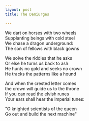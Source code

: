 ```yaml
---
layout: post
title: The Demiurges

---
```


We dart on horses with two wheels    
Supplanting beings with cold steel    
We chase a dragon underground:      
The son of fellows with black gowns  

We solve the riddles that he asks    
Or else he turns us back to ash    
He hunts no gold and seeks no crown  
He tracks the patterns like a hound  

And when the crested letter comes  
the crown will guide us to the throne  
If you can read the elvish runes  
Your ears shall hear the Imperial tunes:  

"O knighted scientists of the queen  
Go out and build the next machine"  

